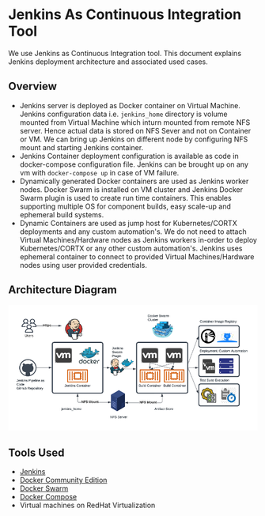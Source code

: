 # Jenkins As Continuous Integration Tool

We use Jenkins as Continuous Integration tool. This document explains Jenkins deployment architecture and associated used cases.  

## Overview 

-  Jenkins server is deployed as Docker container on Virtual Machine. Jenkins configuration data i.e. `jenkins_home` directory is volume mounted from Virtual Machine which inturn mounted from remote NFS server. Hence actual data is stored on NFS Sever and not on Container or VM. We can bring up Jenkins on different node by configuring NFS mount and starting Jenkins container.
-  Jenkins Container deployment configuration is available as code in docker-compose configuration file. Jenkins can be brought up on any vm with `docker-compose up` in case of VM failure. 
-  Dynamically generated Docker containers are used as Jenkins worker nodes. Docker Swarm is installed on VM cluster and Jenkins Docker Swarm plugin is used to create run time containers. This enables supporting multiple OS for component builds, easy scale-up and ephemeral build systems.
-  Dynamic Containers are used as jump host for Kubernetes/CORTX deployments and any custom automation's. We do not need to attach Virtual Machines/Hardware nodes as Jenkins workers in-order to deploy Kubernetes/CORTX or any other custom automation's. Jenkins uses ephemeral container to connect to provided Virtual Machines/Hardware nodes using user provided credentials. 

## Architecture Diagram

![Jenkins Deployment](./jenkins_arch.png)

## Tools Used 

* [Jenkins](https://www.jenkins.io/)
* [Docker Community Edition](https://docs.docker.com/engine/install/centos/)
* [Docker Swarm](https://docs.docker.com/engine/swarm/)
* [Docker Compose](https://docs.docker.com/compose/)
* Virtual machines on RedHat Virtualization